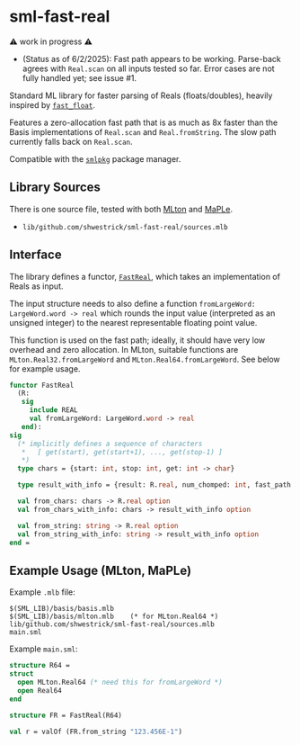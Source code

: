 # sml-fast-real

:warning: work in progress :warning:

  * (Status as of 6/2/2025): Fast path appears to be working.
    Parse-back agrees with `Real.scan` on all inputs tested so far.
    Error cases are not fully handled yet; see issue #1.

Standard ML library for faster parsing of Reals (floats/doubles), heavily
inspired by [`fast_float`](https://github.com/fastfloat/fast_float).

Features a zero-allocation fast path that is as much as 8x faster than the
Basis implementations of `Real.scan` and `Real.fromString`. The slow
path currently falls back on `Real.scan`.

Compatible with the [`smlpkg`](https://github.com/diku-dk/smlpkg)
package manager.

## Library Sources

There is one source file, tested with both [MLton](https://github.com/mlton/mlton)
and [MaPLe](https://github.com/mpllang/mpl).

  * `lib/github.com/shwestrick/sml-fast-real/sources.mlb`

## Interface

The library defines a functor, [`FastReal`](lib/github.com/shwestrick/sml-fast-real/FastReal.sml),
which takes an implementation of Reals as input.

The input structure needs to also
define a function `fromLargeWord: LargeWord.word -> real` which rounds the
input value (interpreted as an unsigned integer) to the nearest representable
floating point value.

This function is used on the fast path; ideally, it
should have very low overhead and zero allocation.
In MLton, suitable functions are `MLton.Real32.fromLargeWord` and
`MLton.Real64.fromLargeWord`. See below for example usage.

```sml
functor FastReal
  (R:
   sig
     include REAL
     val fromLargeWord: LargeWord.word -> real
   end):
sig
  (* implicitly defines a sequence of characters
   *   [ get(start), get(start+1), ..., get(stop-1) ]
   *)
  type chars = {start: int, stop: int, get: int -> char}

  type result_with_info = {result: R.real, num_chomped: int, fast_path: bool}

  val from_chars: chars -> R.real option
  val from_chars_with_info: chars -> result_with_info option

  val from_string: string -> R.real option
  val from_string_with_info: string -> result_with_info option
end =
```

## Example Usage (MLton, MaPLe)

Example `.mlb` file:
```
$(SML_LIB)/basis/basis.mlb
$(SML_LIB)/basis/mlton.mlb    (* for MLton.Real64 *)
lib/github.com/shwestrick/sml-fast-real/sources.mlb
main.sml
```

Example `main.sml`:
```sml
structure R64 =
struct
  open MLton.Real64 (* need this for fromLargeWord *)
  open Real64
end

structure FR = FastReal(R64)

val r = valOf (FR.from_string "123.456E-1")
```
